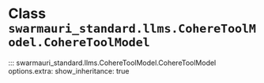 # Class `swarmauri_standard.llms.CohereToolModel.CohereToolModel`

::: swarmauri_standard.llms.CohereToolModel.CohereToolModel
    options.extra:
      show_inheritance: true

